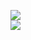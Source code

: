 [![](https://img.shields.io/badge/Made%20With-Github%20Spray-lightgrey.svg?style=for-the-badge&logo=github)](https://github.com/Annihil/github-spray#938)  
[![](https://i.imgur.com/2DrTn0Z.gif)](https://github.com/Annihil/github-spray)